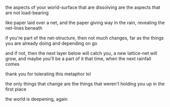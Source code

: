 the aspects of your world-surface that are dissolving are the aspects that are not load-bearing

like paper laid over a net, and the paper giving way in the rain, revealing the net-lines beneath

if you're part of the net-structure, then not much changes, far as the things you are already doing and depending on go

and if not, then the next layer below will catch you, a new lattice-net will grow, and maybe you'll be a part of it that time, when the next rainfall comes

thank you for tolerating this metaphor lol

the only things that change are the things that weren't holding you up in the first place

the world is deepening, again
